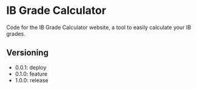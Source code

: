 # IB Grade Calculator

Code for the IB Grade Calculator website, a tool to easily calculate your IB grades.

## Versioning

- 0.0.1: deploy
- 0.1.0: feature
- 1.0.0: release
